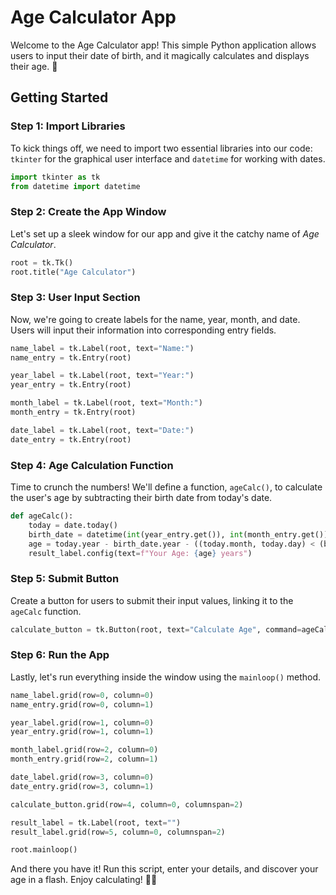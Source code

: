 # Age Calculator App

Welcome to the Age Calculator app! This simple Python application allows users to input their date of birth, and it magically calculates and displays their age. 🎉

## Getting Started

### Step 1: Import Libraries

To kick things off, we need to import two essential libraries into our code: `tkinter` for the graphical user interface and `datetime` for working with dates.

```python
import tkinter as tk
from datetime import datetime
```

### Step 2: Create the App Window

Let's set up a sleek window for our app and give it the catchy name of *Age Calculator*.

```python
root = tk.Tk()
root.title("Age Calculator")
```

### Step 3: User Input Section

Now, we're going to create labels for the name, year, month, and date. Users will input their information into corresponding entry fields.

```python
name_label = tk.Label(root, text="Name:")
name_entry = tk.Entry(root)

year_label = tk.Label(root, text="Year:")
year_entry = tk.Entry(root)

month_label = tk.Label(root, text="Month:")
month_entry = tk.Entry(root)

date_label = tk.Label(root, text="Date:")
date_entry = tk.Entry(root)
```

### Step 4: Age Calculation Function

Time to crunch the numbers! We'll define a function, `ageCalc()`, to calculate the user's age by subtracting their birth date from today's date.

```python
def ageCalc():
    today = date.today()
    birth_date = datetime(int(year_entry.get()), int(month_entry.get()), int(date_entry.get()))
    age = today.year - birth_date.year - ((today.month, today.day) < (birth_date.month, birth_date.day))
    result_label.config(text=f"Your Age: {age} years")
```

### Step 5: Submit Button

Create a button for users to submit their input values, linking it to the `ageCalc` function.

```python
calculate_button = tk.Button(root, text="Calculate Age", command=ageCalc)
```

### Step 6: Run the App

Lastly, let's run everything inside the window using the `mainloop()` method.

```python
name_label.grid(row=0, column=0)
name_entry.grid(row=0, column=1)

year_label.grid(row=1, column=0)
year_entry.grid(row=1, column=1)

month_label.grid(row=2, column=0)
month_entry.grid(row=2, column=1)

date_label.grid(row=3, column=0)
date_entry.grid(row=3, column=1)

calculate_button.grid(row=4, column=0, columnspan=2)

result_label = tk.Label(root, text="")
result_label.grid(row=5, column=0, columnspan=2)

root.mainloop()
```

And there you have it! Run this script, enter your details, and discover your age in a flash. Enjoy calculating! 🎂📆